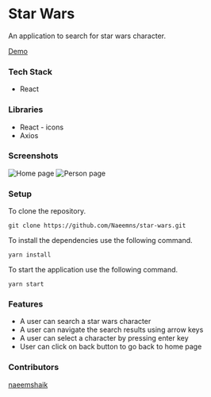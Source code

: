 # Star Wars

An application to search for star wars character.

[Demo](https://star-wars-assignment.netlify.app/)

### Tech Stack

- React

### Libraries

- React - icons
- Axios

### Screenshots

![Home page](https://user-images.githubusercontent.com/59644914/120084848-355ef900-c0f1-11eb-8f56-cdfa2af66152.JPG)
![Person page](https://user-images.githubusercontent.com/59644914/120084851-3bed7080-c0f1-11eb-9672-98c3b9f5943f.JPG)


### Setup

To clone the repository.

```
git clone https://github.com/Naeemns/star-wars.git
```

To install the dependencies use the following command.

```
yarn install
```

To start the application use the following command.

```
yarn start
```

### Features

- A user can search a star wars character
- A user can navigate the search results using arrow keys
- A user can select a character by pressing enter key
- User can click on back button to go back to home page
 


### Contributors

[naeemshaik](https://www.linkedin.com/in/naeem-shaik/)
